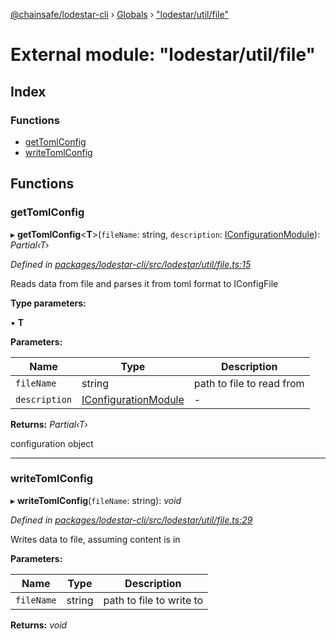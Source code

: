 [@chainsafe/lodestar-cli](../README.md) › [Globals](../globals.md) › ["lodestar/util/file"](_lodestar_util_file_.md)

# External module: "lodestar/util/file"

## Index

### Functions

* [getTomlConfig](_lodestar_util_file_.md#gettomlconfig)
* [writeTomlConfig](_lodestar_util_file_.md#writetomlconfig)

## Functions

###  getTomlConfig

▸ **getTomlConfig**<**T**>(`fileName`: string, `description`: [IConfigurationModule](../interfaces/_lodestar_util_config_.iconfigurationmodule.md)): *Partial‹T›*

*Defined in [packages/lodestar-cli/src/lodestar/util/file.ts:15](https://github.com/ChainSafe/lodestar/blob/5eceb6c26/packages/lodestar-cli/src/lodestar/util/file.ts#L15)*

Reads data from file and parses it from toml format to IConfigFile

**Type parameters:**

▪ **T**

**Parameters:**

Name | Type | Description |
------ | ------ | ------ |
`fileName` | string | path to file to read from |
`description` | [IConfigurationModule](../interfaces/_lodestar_util_config_.iconfigurationmodule.md) | - |

**Returns:** *Partial‹T›*

configuration object

___

###  writeTomlConfig

▸ **writeTomlConfig**(`fileName`: string): *void*

*Defined in [packages/lodestar-cli/src/lodestar/util/file.ts:29](https://github.com/ChainSafe/lodestar/blob/5eceb6c26/packages/lodestar-cli/src/lodestar/util/file.ts#L29)*

Writes data to file, assuming content is in

**Parameters:**

Name | Type | Description |
------ | ------ | ------ |
`fileName` | string | path to file to write to |

**Returns:** *void*
